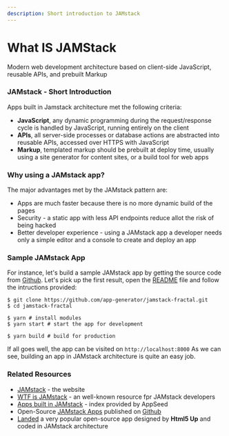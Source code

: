 ```yaml
---
description: Short introduction to JAMstack
---
```


# What IS JAMStack

Modern web development architecture based on client-side JavaScript, reusable APIs, and prebuilt Markup

### JAMstack - Short Introduction

Apps built in Jamstack architecture met the following criteria:

* **JavaScript**, any dynamic programming during the request/response cycle is handled by JavaScript, running entirely on the client
* **APIs**, all server-side processes or database actions are abstracted into reusable APIs, accessed over HTTPS with JavaScript
* **Markup**, templated markup should be prebuilt at deploy time, usually using a site generator for content sites, or a build tool for web apps



### Why using a JAMstack app?

The major advantages met by the JAMstack pattern are:

* Apps are much faster because there is no more dynamic build of the pages
* Security - a static app with less API endpoints reduce allot the risk of being hacked
* Better developer experience - using a JAMstack app a developer needs only a simple editor and a console to create and deploy an app



### Sample JAMstack App

For instance, let's build a sample JAMstack app by getting the source code from [Github](https://github.com/search?q=jamstack+fractal). Let's pick up the first result, open the [README](https://github.com/app-generator/jamstack-fractal/blob/master/README.md) file and follow the intructions provided:

```
$ git clone https://github.com/app-generator/jamstack-fractal.git
$ cd jamstack-fractal

$ yarn # install modules
$ yarn start # start the app for development

$ yarn build # build for production
```

If all goes well, the app can be visited on `http://localhost:8000` As we can see, building an app in JAMstack architecture is quite an easy job.


### Related Resources

* [JAMstack](https://jamstack.org/) - the website
* [WTF is JAMstack](https://jamstack.wtf/) - an well-known resource fpr JAMstack developers
* [Apps built in JAMstack](https://appseed.us/apps/jamstack) - index provided by AppSeed
* Open-Source [JAMstack Apps](https://github.com/app-generator/jamstack) published on [Github](https://github.com/search?q=jamstack)
* [Landed](https://appseed.us/apps/jamstack/html5up-landed) a very popular open-source app designed by **Html5 Up** and coded in JAMstack architecture
